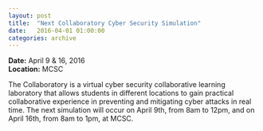 ```yaml
---
layout: post
title:  "Next Collaboratory Cyber Security Simulation"
date:   2016-04-01 01:00:00
categories: archive
---
```


<strong>Date:</strong> April 9 & 16, 2016<br>
<strong>Location:</strong> MCSC

<p>The Collaboratory is a virtual cyber security collaborative learning laboratory that allows students in different locations to gain practical collaborative experience in preventing and mitigating cyber attacks in real time. The next simulation will occur on April 9th, from 8am to 12pm, and on April 16th, from 8am to 1pm, at MCSC.</p>

